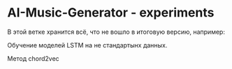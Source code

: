 # AI-Music-Generator - experiments

В этой ветке хранится всё, что не вошло в итоговую версию, например:

Обучение моделей LSTM на не стандартынх данных.

Метод chord2vec

